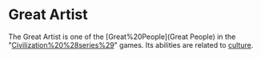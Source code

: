 # Great Artist

The Great Artist is one of the [Great%20People](Great People) in the "[Civilization%20%28series%29](Civilization)" games. Its abilities are related to [culture](culture).